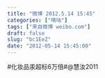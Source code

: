 ```yaml
---
title: "微博 2012.5.14 15:45"
categories: ["嘀咕"]
tags: ["来自微博 weibo.com"]
draft: false
slug: "bc1EeZ"
date: "2012-05-14 15:45:00"
---
```


<p>#化妆品汞超标6万倍#@慧汝2011 ​​​​</p>

